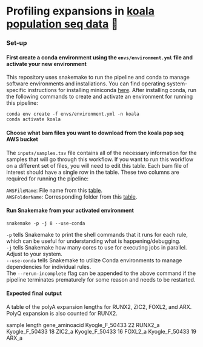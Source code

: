 # Profiling expansions in [koala population seq data](https://github.com/awgg-lab/australasiangenomes/blob/main/species/Phascolarctos_cinereus.md) 🐨

### Set-up
#### First create a conda environment using the ```envs/environment.yml``` file and activate your new environment
This repository uses snakemake to run the pipeline and conda to manage software environments and installations. You can find operating system-specific instructions for installing miniconda [here](https://docs.conda.io/en/latest/miniconda.html). After installing conda, run the following commands to create and activate an environment for running this pipeline:
```
conda env create -f envs/environment.yml -n koala
conda activate koala
```
#### Choose what bam files you want to download from the koala pop seq AWS bucket
The ```inputs/samples.tsv``` file contains all of the necessary information for the samples that will go through this workflow. If you want to run this workflow on a different set of files, you will need to edit this table. Each bam file of interest should have a single row in the table. These two columns are required for running the pipeline:

```AWSFileName```: File name from this [table](https://koalagenomes.s3.ap-southeast-2.amazonaws.com/Koala_Metadata-19-10-2022.csv). <br>
```AWSFolderName```: Corresponding folder from this [table](https://koalagenomes.s3.ap-southeast-2.amazonaws.com/Koala_Metadata-19-10-2022.csv). <br>


#### Run Snakemake from your activated environment
```
snakemake -p -j 8 --use-conda
```

```-p``` tells Snakemake to print the shell commands that it runs for each rule, which can be useful for understanding what is happening/debugging.<br>
```-j``` tells Snakemake how many cores to use for executing jobs in parallel. Adjust to your system. <br>
```--use-conda``` tells Snakemake to utilize Conda environments to manage dependencies for individual rules.<br>
The ```--rerun-incomplete``` flag can be appended to the above command if the pipeline terminates prematurely for some reason and needs to be restarted.<br>

#### Expected final output
A table of the polyA expansion lengths for RUNX2, ZIC2, FOXL2, and ARX. PolyQ expansion is also counted for RUNX2.

sample  length  gene_aminoacid
Kyogle_F_50433  22      RUNX2_a
Kyogle_F_50433  18      ZIC2_a
Kyogle_F_50433  16      FOXL2_a
Kyogle_F_50433  19      ARX_a
